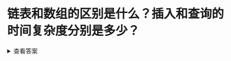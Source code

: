 # 链表和数组的区别是什么？插入和查询的时间复杂度分别是多少？
<details>
<summary>查看答案</summary>
  
数组是一个连续的内存空间，链表可以在内存的任何位置。数组查找比链表快，链表插入和删除比数组快。数组空间大小固定，链表空间大小不固定。数组的插入复杂度o(n),链表是o(1)。数组查询的复杂度是o(n),链表是o(1)。
</details>
